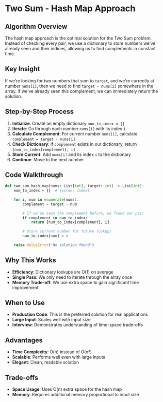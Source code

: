 # Two Sum - Hash Map Approach

## Algorithm Overview
The hash map approach is the optimal solution for the Two Sum problem. Instead of checking every pair, we use a dictionary to store numbers we've already seen and their indices, allowing us to find complements in constant time.

## Key Insight
If we're looking for two numbers that sum to `target`, and we're currently at number `nums[i]`, then we need to find `target - nums[i]` somewhere in the array. If we've already seen this complement, we can immediately return the solution.

## Step-by-Step Process
1. **Initialize**: Create an empty dictionary `num_to_index = {}`
2. **Iterate**: Go through each number `nums[i]` with its index `i`
3. **Calculate Complement**: For current number `nums[i]`, calculate `complement = target - nums[i]`
4. **Check Dictionary**: If `complement` exists in our dictionary, return `[num_to_index[complement], i]`
5. **Store Current**: Add `nums[i]` and its index `i` to the dictionary
6. **Continue**: Move to the next number

## Code Walkthrough
```python
def two_sum_hash_map(nums: List[int], target: int) -> List[int]:
    num_to_index = {}  # {value: index}
    
    for i, num in enumerate(nums):
        complement = target - num
        
        # If we've seen the complement before, we found our pair
        if complement in num_to_index:
            return [num_to_index[complement], i]
        
        # Store current number for future lookups
        num_to_index[num] = i
    
    raise ValueError("No solution found")
```

## Why This Works
- **Efficiency**: Dictionary lookups are O(1) on average
- **Single Pass**: We only need to iterate through the array once
- **Memory Trade-off**: We use extra space to gain significant time improvement

## When to Use
- **Production Code**: This is the preferred solution for real applications
- **Large Input**: Scales well with input size
- **Interview**: Demonstrates understanding of time-space trade-offs

## Advantages
- **Time Complexity**: O(n) instead of O(n²)
- **Scalable**: Performs well even with large inputs
- **Elegant**: Clean, readable solution

## Trade-offs
- **Space Usage**: Uses O(n) extra space for the hash map
- **Memory**: Requires additional memory proportional to input size
